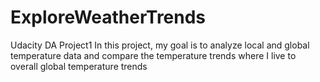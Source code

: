 # ExploreWeatherTrends
Udacity DA Project1
In this project, my goal is to analyze local and global temperature data and compare the temperature trends where I live to overall global temperature trends
